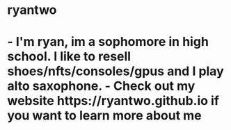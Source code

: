 <h1> ryantwo <h1>
- I'm ryan, im a sophomore in high school. I like to resell shoes/nfts/consoles/gpus and I play alto saxophone.
- Check out my website https://ryantwo.github.io if you want to learn more about me




<!---
Quirrell2/Quirrell2 is a ✨ special ✨ repository because its `README.md` (this file) appears on your GitHub profile.
You can click the Preview link to take a look at your changes.
--->
